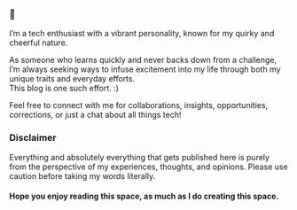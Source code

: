 ### 🌷  
I’m a tech enthusiast with a vibrant personality, known for my quirky and cheerful nature.

As someone who learns quickly and never backs down from a challenge, I’m always seeking ways to infuse excitement into my life through both my unique traits and everyday efforts.  
This blog is one such effort. :)

Feel free to connect with me for collaborations, insights, opportunities, corrections, or just a chat about all things tech!

### Disclaimer
Everything and absolutely everything that gets published here is purely from the perspective of my experiences, thoughts, and opinions. Please use caution before taking my words literally.

#### Hope you enjoy reading this space, as much as I do creating this space.
